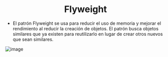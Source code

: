 # <center> Flyweight </center>
- El patrón Flyweight se usa para reducir el uso de memoria y mejorar el rendimiento al reducir la creación de objetos. El patrón busca objetos similares que ya existen para reutilizarlo en lugar de crear otros nuevos que sean similares.

![image](https://user-images.githubusercontent.com/31529014/200989276-036fee28-526a-4f9e-b0b2-d97db37e1485.png)